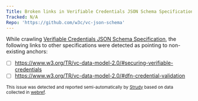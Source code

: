 ```yaml
---
Title: Broken links in Verifiable Credentials JSON Schema Specification
Tracked: N/A
Repo: 'https://github.com/w3c/vc-json-schema'
---
```


While crawling [Verifiable Credentials JSON Schema Specification](https://w3c.github.io/vc-json-schema/), the following links to other specifications were detected as pointing to non-existing anchors:
* [ ] https://www.w3.org/TR/vc-data-model-2.0/#securing-verifiable-credentials
* [ ] https://www.w3.org/TR/vc-data-model-2.0/#dfn-credential-validation

<sub>This issue was detected and reported semi-automatically by [Strudy](https://github.com/w3c/strudy/) based on data collected in [webref](https://github.com/w3c/webref/).</sub>
